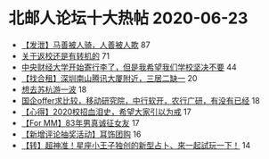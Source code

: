 # 北邮人论坛十大热帖 2020-06-23

- [【发泄】马善被人骑，人善被人欺](https://bbs.byr.cn/article/Feeling/3148321) 87
- [关于返校还是有转机的](https://bbs.byr.cn/article/Picture/3258669) 71
- [中央财经大学开始寄行李了，但是我希望我们学校坚决不要](https://bbs.byr.cn/article/Talking/6204168) 44
- [【找合租】深圳南山腾讯大厦附近，三居二缺一](https://bbs.byr.cn/article/Home/125558) 20
- [想去苏杭游一波](https://bbs.byr.cn/article/Travel/144314) 18
- [国企offer求比较，移动研究院，中行软开，农行广研，有没有已经](https://bbs.byr.cn/article/WorkLife/1147605) 18
- [【心得】2020校招血泪史，希望大家引以为戒](https://bbs.byr.cn/article/Job/2093444) 17
- [【For MM】83年男真诚征女友](https://bbs.byr.cn/article/Friends/1949118) 17
- [【新增评论抽奖活动】耳饰团购](https://bbs.byr.cn/article/Beauty/331131) 16
- [【转】超神准！星座小王子独创的新型占卜、來一起試玩一下！](https://bbs.byr.cn/article/Constellations/326533) 14


